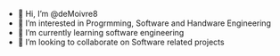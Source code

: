 - 👋 Hi, I’m @deMoivre8
- 👀 I’m interested in Progrmming, Software and Handware Engineering
- 🌱 I’m currently learning software engineering
- 💞️ I’m looking to collaborate on Software related projects

<!---
deMoivre8/deMoivre8 is a ✨ special ✨ repository because its `README.md` (this file) appears on your GitHub profile.
You can click the Preview link to take a look at your changes.
--->
